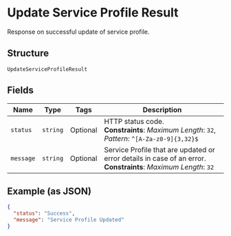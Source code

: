 
# Update Service Profile Result

Response on successful update of service profile.

## Structure

`UpdateServiceProfileResult`

## Fields

| Name | Type | Tags | Description |
|  --- | --- | --- | --- |
| `status` | `string` | Optional | HTTP status code.<br>**Constraints**: *Maximum Length*: `32`, *Pattern*: `^[A-Za-z0-9]{3,32}$` |
| `message` | `string` | Optional | Service Profile that are updated or error details in case of an error.<br>**Constraints**: *Maximum Length*: `32` |

## Example (as JSON)

```json
{
  "status": "Success",
  "message": "Service Profile Updated"
}
```

